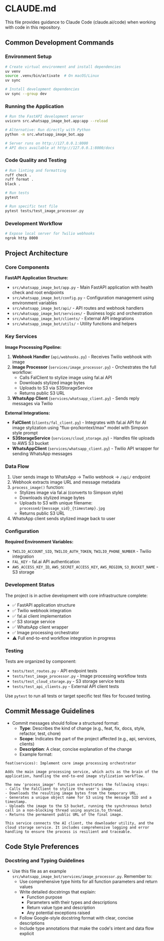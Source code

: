 # CLAUDE.md

This file provides guidance to Claude Code (claude.ai/code) when working with code in this repository.

## Common Development Commands

### Environment Setup

```bash
# Create virtual environment and install dependencies
uv venv
source .venv/bin/activate  # On macOS/Linux
uv sync

# Install development dependencies
uv sync --group dev
```

### Running the Application

```bash
# Run the FastAPI development server
uvicorn src.whatsapp_image_bot.app:app --reload

# Alternative: Run directly with Python
python -m src.whatsapp_image_bot.app

# Server runs on http://127.0.0.1:8000
# API docs available at http://127.0.0.1:8000/docs
```

### Code Quality and Testing

```bash
# Run linting and formatting
ruff check .
ruff format .
black .

# Run tests
pytest

# Run specific test file
pytest tests/test_image_processor.py
```

### Development Workflow

```bash
# Expose local server for Twilio webhooks
ngrok http 8000
```

## Project Architecture

### Core Components

**FastAPI Application Structure:**

- `src/whatsapp_image_bot/app.py` - Main FastAPI application with health check and root endpoints
- `src/whatsapp_image_bot/config.py` - Configuration management using environment variables
- `src/whatsapp_image_bot/api/` - API routes and webhook handlers
- `src/whatsapp_image_bot/services/` - Business logic and orchestration
- `src/whatsapp_image_bot/clients/` - External API integrations
- `src/whatsapp_image_bot/utils/` - Utility functions and helpers

### Key Services

**Image Processing Pipeline:**

1. **Webhook Handler** (`api/webhooks.py`) - Receives Twilio webhook with image
2. **Image Processor** (`services/image_processor.py`) - Orchestrates the full workflow:
   - Calls FalClient to stylize image using fal.ai API
   - Downloads stylized image bytes
   - Uploads to S3 via S3StorageService
   - Returns public S3 URL
3. **WhatsApp Client** (`services/whatsapp_client.py`) - Sends reply messages via Twilio

**External Integrations:**

- **FalClient** (`clients/fal_client.py`) - Integrates with fal.ai API for AI image stylization using "flux-pro/kontext/max" model with Simpson style prompt
- **S3StorageService** (`services/cloud_storage.py`) - Handles file uploads to AWS S3 bucket
- **WhatsAppClient** (`services/whatsapp_client.py`) - Twilio API wrapper for sending WhatsApp messages

### Data Flow

1. User sends image to WhatsApp → Twilio webhook → `/api/` endpoint
2. Webhook extracts image URL and message metadata
3. `process_image()` function:
   - Stylizes image via fal.ai (converts to Simpson style)
   - Downloads stylized image bytes
   - Uploads to S3 with unique filename: `processed/{message_sid}_{timestamp}.jpg`
   - Returns public S3 URL
4. WhatsApp client sends stylized image back to user

### Configuration

**Required Environment Variables:**

- `TWILIO_ACCOUNT_SID`, `TWILIO_AUTH_TOKEN`, `TWILIO_PHONE_NUMBER` - Twilio integration
- `FAL_KEY` - fal.ai API authentication
- `AWS_ACCESS_KEY_ID`, `AWS_SECRET_ACCESS_KEY`, `AWS_REGION`, `S3_BUCKET_NAME` - S3 storage

### Development Status

The project is in active development with core infrastructure complete:

- ✅ FastAPI application structure
- ✅ Twilio webhook integration
- ✅ fal.ai client implementation
- ✅ S3 storage service
- ✅ WhatsApp client wrapper
- ✅ Image processing orchestrator
- ⚠️ Full end-to-end workflow integration in progress

### Testing

Tests are organized by component:

- `tests/test_routes.py` - API endpoint tests
- `tests/test_image_processor.py` - Image processing workflow tests
- `tests/test_cloud_storage.py` - S3 storage service tests
- `tests/test_api_clients.py` - External API client tests

Use `pytest` to run all tests or target specific test files for focused testing.

## Commit Message Guidelines

- Commit messages should follow a structured format:
  - **Type**: Describes the kind of change (e.g., feat, fix, docs, style, refactor, test, chore)
  - **Scope**: Indicates the part of the project affected (e.g., api, services, clients)
  - **Description**: A clear, concise explanation of the change
  - Example format:

```
feat(services): Implement core image processing orchestrator

Adds the main image processing service, which acts as the brain of the application, handling the end-to-end image stylization workflow.

The new 'process_image' function orchestrates the following steps:
- Calls the FalClient to stylize the user's image.
- Downloads the resulting image bytes from the temporary URL.
- Generates a unique object name for S3 using the message SID and a timestamp.
- Uploads the image to the S3 bucket, running the synchronous boto3 call in a non-blocking thread using asyncio.to_thread.
- Returns the permanent public URL of the final image.

This service connects the AI client, the downloader utility, and the cloud storage service. It includes comprehensive logging and error handling to ensure the process is resilient and traceable.
```

## Code Style Preferences

### Docstring and Typing Guidelines

- Use this file as an example `src/whatsapp_image_bot/services/image_processor.py`. Remember to:
  - Use comprehensive type hints for all function parameters and return values
  - Write detailed docstrings that explain:
    - Function purpose
    - Parameters with their types and descriptions
    - Return value type and description
    - Any potential exceptions raised
  - Follow Google-style docstring format with clear, concise descriptions
  - Include type annotations that make the code's intent and data flow explicit
